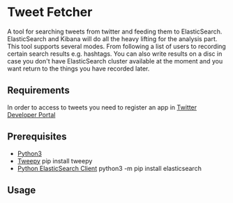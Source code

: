 # Tweet Fetcher
A tool for searching tweets from twitter and feeding them to ElasticSearch. ElasticSearch and Kibana will do all the heavy lifting for the analysis part. This tool supports several modes. From following a list of users to recording certain search results e.g. hashtags. You can also write results on a disc in case you don't have ElasticSearch cluster available at the moment and you want return to the things you have recorded later.

## Requirements

In order to access to tweets you need to register an app in [Twitter Developer Portal](https://developer.twitter.com/en/portal/dashboard)

## Prerequisites

- [Python3](https://docs.python.org/3/tutorial/introduction.html#)
- [Tweepy](https://github.com/tweepy/tweepy)
      pip install tweepy
- [Python ElasticSearch Client](https://github.com/elastic/elasticsearch-py)
      python3 -m pip install elasticsearch

## Usage
